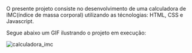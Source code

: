 O presente projeto consiste no desenvolvimento de uma calculadora de IMC(índice de massa corporal) utilizando as técnologias: HTML, CSS e Javascript.

Segue abaixo um GIF ilustrando o projeto em execução:

![calculadora_imc](https://github.com/user-attachments/assets/529c788f-ad78-48c5-90ea-5a83ff8e3d00)
